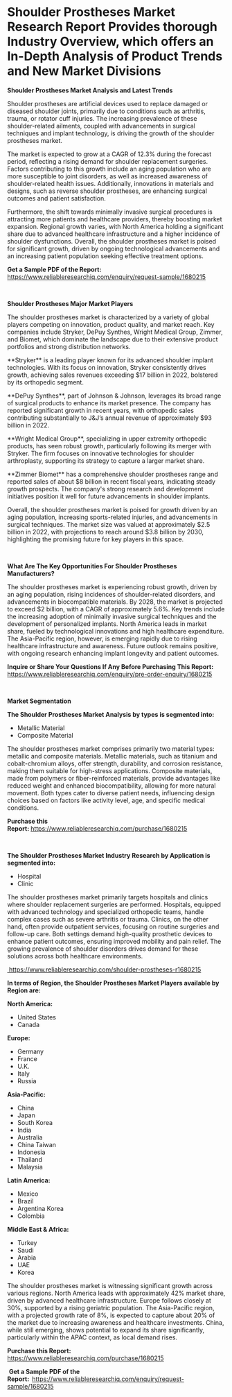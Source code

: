 <p><h1>Shoulder Prostheses Market Research Report Provides thorough Industry Overview, which offers an In-Depth Analysis of Product Trends and New Market Divisions</h1></p><p><strong>Shoulder Prostheses Market Analysis and Latest Trends</strong></p>
<p><p>Shoulder prostheses are artificial devices used to replace damaged or diseased shoulder joints, primarily due to conditions such as arthritis, trauma, or rotator cuff injuries. The increasing prevalence of these shoulder-related ailments, coupled with advancements in surgical techniques and implant technology, is driving the growth of the shoulder prostheses market. </p><p>The market is expected to grow at a CAGR of 12.3% during the forecast period, reflecting a rising demand for shoulder replacement surgeries. Factors contributing to this growth include an aging population who are more susceptible to joint disorders, as well as increased awareness of shoulder-related health issues. Additionally, innovations in materials and designs, such as reverse shoulder prostheses, are enhancing surgical outcomes and patient satisfaction. </p><p>Furthermore, the shift towards minimally invasive surgical procedures is attracting more patients and healthcare providers, thereby boosting market expansion. Regional growth varies, with North America holding a significant share due to advanced healthcare infrastructure and a higher incidence of shoulder dysfunctions. Overall, the shoulder prostheses market is poised for significant growth, driven by ongoing technological advancements and an increasing patient population seeking effective treatment options.</p></p>
<p><strong>Get a Sample PDF of the Report:&nbsp;</strong> <a href="https://www.reliableresearchiq.com/enquiry/request-sample/1680215?utm_campaign=2736&utm_medium=2&utm_source=Github&utm_content=ia&utm_term=13042025&utm_id=shoulder-prostheses">https://www.reliableresearchiq.com/enquiry/request-sample/1680215</a></p>
<p>&nbsp;</p>
<p><strong>Shoulder Prostheses Major Market Players</strong></p>
<p><p>The shoulder prostheses market is characterized by a variety of global players competing on innovation, product quality, and market reach. Key companies include Stryker, DePuy Synthes, Wright Medical Group, Zimmer, and Biomet, which dominate the landscape due to their extensive product portfolios and strong distribution networks.</p><p>**Stryker** is a leading player known for its advanced shoulder implant technologies. With its focus on innovation, Stryker consistently drives growth, achieving sales revenues exceeding $17 billion in 2022, bolstered by its orthopedic segment.</p><p>**DePuy Synthes**, part of Johnson & Johnson, leverages its broad range of surgical products to enhance its market presence. The company has reported significant growth in recent years, with orthopedic sales contributing substantially to J&J’s annual revenue of approximately $93 billion in 2022. </p><p>**Wright Medical Group**, specializing in upper extremity orthopedic products, has seen robust growth, particularly following its merger with Stryker. The firm focuses on innovative technologies for shoulder arthroplasty, supporting its strategy to capture a larger market share.</p><p>**Zimmer Biomet** has a comprehensive shoulder prostheses range and reported sales of about $8 billion in recent fiscal years, indicating steady growth prospects. The company's strong research and development initiatives position it well for future advancements in shoulder implants.</p><p>Overall, the shoulder prostheses market is poised for growth driven by an aging population, increasing sports-related injuries, and advancements in surgical techniques. The market size was valued at approximately $2.5 billion in 2022, with projections to reach around $3.8 billion by 2030, highlighting the promising future for key players in this space.</p></p>
<p>&nbsp;</p>
<p><strong>What Are The Key Opportunities For Shoulder Prostheses Manufacturers?</strong></p>
<p><p>The shoulder prostheses market is experiencing robust growth, driven by an aging population, rising incidences of shoulder-related disorders, and advancements in biocompatible materials. By 2028, the market is projected to exceed $2 billion, with a CAGR of approximately 5.6%. Key trends include the increasing adoption of minimally invasive surgical techniques and the development of personalized implants. North America leads in market share, fueled by technological innovations and high healthcare expenditure. The Asia-Pacific region, however, is emerging rapidly due to rising healthcare infrastructure and awareness. Future outlook remains positive, with ongoing research enhancing implant longevity and patient outcomes.</p></p>
<p><strong>Inquire or Share Your Questions If Any Before Purchasing This Report:</strong> <a href="https://www.reliableresearchiq.com/enquiry/pre-order-enquiry/1680215?utm_campaign=2736&utm_medium=2&utm_source=Github&utm_content=ia&utm_term=13042025&utm_id=shoulder-prostheses">https://www.reliableresearchiq.com/enquiry/pre-order-enquiry/1680215</a></p>
<p>&nbsp;</p>
<p><strong>Market Segmentation</strong></p>
<p><strong>The Shoulder Prostheses Market Analysis by types is segmented into:</strong></p>
<p><ul><li>Metallic Material</li><li>Composite Material</li></ul></p>
<p><p>The shoulder prostheses market comprises primarily two material types: metallic and composite materials. Metallic materials, such as titanium and cobalt-chromium alloys, offer strength, durability, and corrosion resistance, making them suitable for high-stress applications. Composite materials, made from polymers or fiber-reinforced materials, provide advantages like reduced weight and enhanced biocompatibility, allowing for more natural movement. Both types cater to diverse patient needs, influencing design choices based on factors like activity level, age, and specific medical conditions.</p></p>
<p><strong>Purchase this Report:&nbsp;</strong><a href="https://www.reliableresearchiq.com/purchase/1680215?utm_campaign=2736&utm_medium=2&utm_source=Github&utm_content=ia&utm_term=13042025&utm_id=shoulder-prostheses">https://www.reliableresearchiq.com/purchase/1680215</a></p>
<p>&nbsp;</p>
<p><strong>The Shoulder Prostheses Market Industry Research by Application is segmented into:</strong></p>
<p><ul><li>Hospital</li><li>Clinic</li></ul></p>
<p><p>The shoulder prostheses market primarily targets hospitals and clinics where shoulder replacement surgeries are performed. Hospitals, equipped with advanced technology and specialized orthopedic teams, handle complex cases such as severe arthritis or trauma. Clinics, on the other hand, often provide outpatient services, focusing on routine surgeries and follow-up care. Both settings demand high-quality prosthetic devices to enhance patient outcomes, ensuring improved mobility and pain relief. The growing prevalence of shoulder disorders drives demand for these solutions across both healthcare environments.</p></p>
<p><a href="https://www.reliableresearchiq.com/shoulder-prostheses-r1680215?utm_campaign=2736&utm_medium=2&utm_source=Github&utm_content=ia&utm_term=13042025&utm_id=shoulder-prostheses">&nbsp;https://www.reliableresearchiq.com/shoulder-prostheses-r1680215</a></p>
<p><strong>In terms of Region, the Shoulder Prostheses Market Players available by Region are:</strong></p>
<p>
    <p> <strong> North America: </strong>
        <ul>
            <li>United States</li>
            <li>Canada</li>
        </ul>
        </p> 
    <p> <strong> Europe: </strong>
        <ul>
            <li>Germany</li>
            <li>France</li>
            <li>U.K.</li>
            <li>Italy</li>
            <li>Russia</li>
        </ul>
        </p> 
    <p> <strong> Asia-Pacific: </strong>
        <ul>
            <li>China</li>
            <li>Japan</li>
            <li>South Korea</li>
            <li>India</li>
            <li>Australia</li>
            <li>China Taiwan</li>
            <li>Indonesia</li>
            <li>Thailand</li>
            <li>Malaysia</li>
        </ul>
        </p> 
    <p> <strong> Latin America: </strong>
        <ul>
            <li>Mexico</li>
            <li>Brazil</li>
            <li>Argentina Korea</li>
            <li>Colombia</li>
        </ul>
        </p> 
    <p> <strong> Middle East & Africa: </strong>
        <ul>
            <li>Turkey</li>
            <li>Saudi</li>
            <li>Arabia</li>
            <li>UAE</li>
            <li>Korea</li>
        </ul>
    </p>
    </p>
<p><p>The shoulder prostheses market is witnessing significant growth across various regions. North America leads with approximately 42% market share, driven by advanced healthcare infrastructure. Europe follows closely at 30%, supported by a rising geriatric population. The Asia-Pacific region, with a projected growth rate of 8%, is expected to capture about 20% of the market due to increasing awareness and healthcare investments. China, while still emerging, shows potential to expand its share significantly, particularly within the APAC context, as local demand rises.</p></p>
<p><strong>Purchase this Report: </strong><a href="https://www.reliableresearchiq.com/purchase/1680215?utm_campaign=2736&utm_medium=2&utm_source=Github&utm_content=ia&utm_term=13042025&utm_id=shoulder-prostheses">https://www.reliableresearchiq.com/purchase/1680215</a></p>
<p>&nbsp;<strong>Get a Sample PDF of the Report:&nbsp;&nbsp;</strong><a href="https://www.reliableresearchiq.com/enquiry/request-sample/1680215?utm_campaign=2736&utm_medium=2&utm_source=Github&utm_content=ia&utm_term=13042025&utm_id=shoulder-prostheses">https://www.reliableresearchiq.com/enquiry/request-sample/1680215</a></p>
<p><strong></strong></p>
<p><p></p><p></p><p></p></p>
